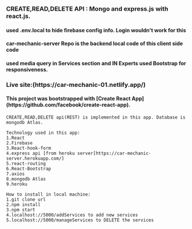 
### CREATE,READ,DELETE API : Mongo and express.js with react.js.
<h4>used .env.local to hide firebase config info. Login wouldn't work for this</h4>
<h4>car-mechanic-server Repo is the backend local code of this client side code</h4>
<h4>used media query in Services section and IN Experts used Bootstrap for responsiveness.</h4>

<h3>Live site:(https://car-mechanic-01.netlify.app/)</h3>

<h4>This project was bootstrapped with [Create React App](https://github.com/facebook/create-react-app).</h4>

```
CREATE,READ,DELETE api(REST) is implemented in this app. Database is mongodb Atlas.
```
```
Technology used in this app:
1.React
2.Firebase
3.React-hook-form
4.express api [from heroku server[https://car-mechanic-server.herokuapp.com/]
5.react-routing
6.React-Bootstrap
7.axios
8.mongodb Atlas
9.heroku
```


```
How to install in local machine:
1.git clone url
2.npm install
3.npm start
4.localhost://5000/addServices to add new services
5.localhost://5000/manageServices to DELETE the services
```
